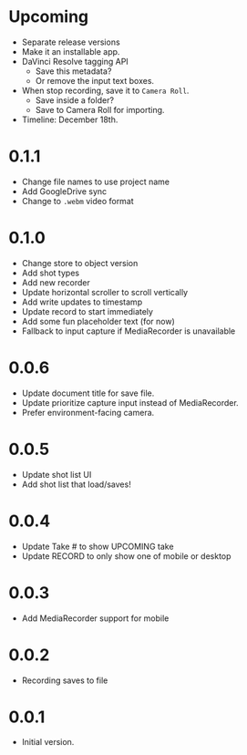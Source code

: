 # Upcoming

- Separate release versions
- Make it an installable app.
- DaVinci Resolve tagging API
  - Save this metadata?
  - Or remove the input text boxes.
- When stop recording, save it to `Camera Roll`.
  - Save inside a folder?
  - Save to Camera Roll for importing.
- Timeline: December 18th.

# 0.1.1

- Change file names to use project name
- Add GoogleDrive sync
- Change to `.webm` video format

# 0.1.0

- Change store to object version
- Add shot types
- Add new recorder
- Update horizontal scroller to scroll vertically
- Add write updates to timestamp
- Update record to start immediately
- Add some fun placeholder text (for now)
- Fallback to input capture if MediaRecorder is unavailable

# 0.0.6

- Update document title for save file.
- Update prioritize capture input instead of MediaRecorder.
- Prefer environment-facing camera.

# 0.0.5

- Update shot list UI
- Add shot list that load/saves!

# 0.0.4

- Update Take # to show UPCOMING take
- Update RECORD to only show one of mobile or desktop

# 0.0.3

- Add MediaRecorder support for mobile

# 0.0.2

- Recording saves to file

# 0.0.1

- Initial version.
